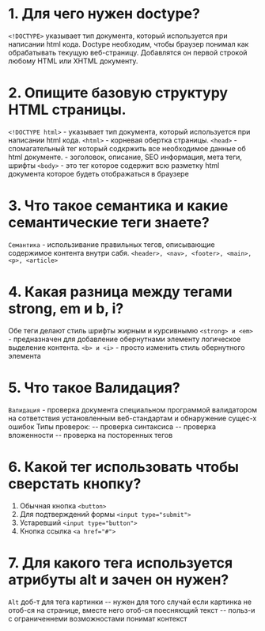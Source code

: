 #  1. Для чего нужен doctype?

`<!DOCTYPE>` указывает тип документа, который используется при написании html кода. Doctype необходим, чтобы браузер понимал как обрабатывать текущую веб-страницу. Добавлятся он первой строкой любому HTML или XHTML документу.

# 2. Опищите базовую структуру HTML страницы.

`<!DOCTYPE html>` - указывает тип документа, который используется при написании html кода.
`<html>` - корневая обертка страницы.
`<head>` - спомагательный тег который содкржить все необходимое данные об html документе.
         - зоголовок, описание, SEO информация, мета теги, шрифты
`<body>` - это тег которое содержит всю разметку html документа которое будеть отображаться  в браузере

# 3. Что такое семантика и какие семантические теги знаете?

`Семантика` - использивание правильных тегов, описывающие содержимое контента внутри сабя. 
            `<header>, <nav>, <footer>, <main>, <p>, <article>`

# 4. Какая разница между тегами strong, em и b, i?
    
Обе теги делают стиль шрифты жирным и курсивнымю
`<strong> и <em>` - предназначен для добавление обернутнами элементу логическое выделение контента.
`<b> и <i>` - просто изменить стиль обернутного элемента

# 5. Что такое Валидация?

`Валидация` - проверка документа специальном программой валидатором на сответствия установленным веб-стандартам и обнаружение сущес-х ошибок
              Типы проверок:
                        -- проверка синтаксиса 
                        -- проверка вложенности
                        -- проверка на посторенных тегов

# 6. Какой тег использовать чтобы сверстать кнопку?

1. Обычная кнопка  `<button>`
2. Для подтверждений формы `<input type="submit">`
3. Устаревший `<input type="button">`
4. Кнопка ссылка `<a href="#">`

# 7. Для какого тега используется атрибуты alt и зачен он нужен?

`Alt` доб-т для тега картинки
    -- нужен для того случай если картинка не отоб-ся на странице, вместе него отоб-ся поесняющий текст
    -- польз-и с ограниченнеми возможностами понимат контекст

 